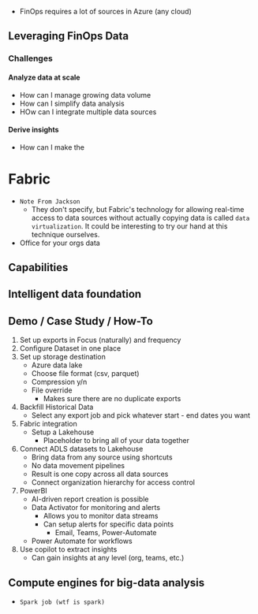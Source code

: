 - FinOps requires a lot of sources in Azure (any cloud)

## Leveraging FinOps Data
### Challenges
#### Analyze data at scale
- How can I manage growing data volume
- How can I simplify data analysis
- HOw can I integrate multiple data sources
#### Derive insights
- How can I make the 

# Fabric
- `Note From Jackson`
    - They don't specify, but Fabric's technology for allowing real-time access to data sources without actually copying data is called `data virtualization`. It could be interesting to try our hand at this technique ourselves.
- Office for your orgs data
## Capabilities

## Intelligent data foundation

## Demo / Case Study / How-To
1. Set up exports in Focus (naturally) and frequency
2. Configure Dataset in one place
3. Set up storage destination
    - Azure data lake
    - Choose file format (csv, parquet)
    - Compression y/n
    - File override
        - Makes sure there are no duplicate exports
4. Backfill Historical Data
    - Select any export job and pick whatever start - end dates you want
5. Fabric integration
    - Setup a Lakehouse
        - Placeholder to bring all of your data together
6. Connect ADLS datasets to Lakehouse
    - Bring data from any source using shortcuts
    - No data movement pipelines
    - Result is one copy across all data sources
    - Connect organization hierarchy for access control
7. PowerBI
    - AI-driven report creation is possible
    - Data Activator for monitoring and alerts
        - Allows you to monitor data streams
        - Can setup alerts for specific data points
            - Email, Teams, Power-Automate 
    - Power Automate for workflows
8. Use copilot to extract insights
    - Can gain insights at any level (org, teams, etc.)

## Compute engines for big-data analysis
- `Spark job (wtf is spark)`